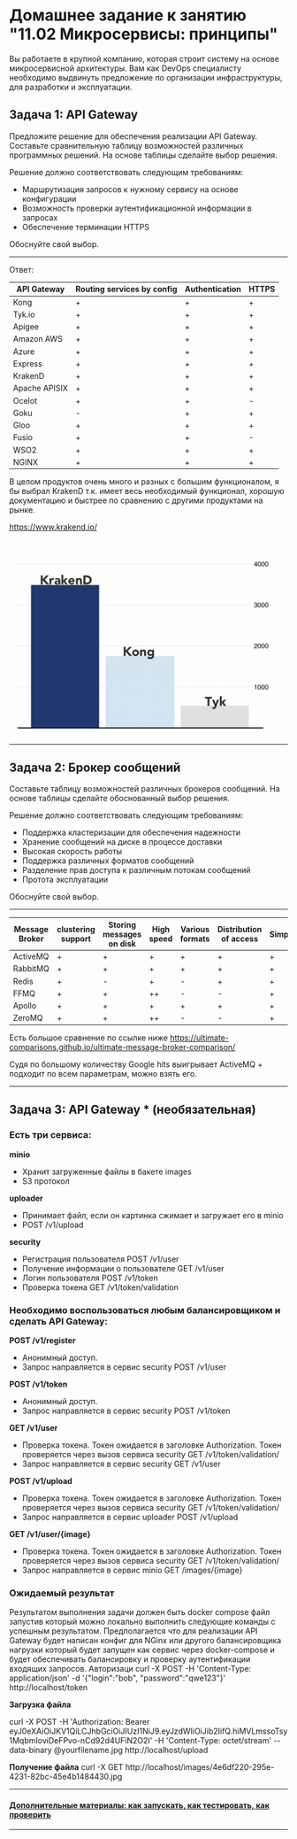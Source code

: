 # Домашнее задание к занятию "11.02 Микросервисы: принципы"

Вы работаете в крупной компанию, которая строит систему на основе микросервисной архитектуры.
Вам как DevOps специалисту необходимо выдвинуть предложение по организации инфраструктуры, для разработки и эксплуатации.

## Задача 1: API Gateway 

Предложите решение для обеспечения реализации API Gateway. Составьте сравнительную таблицу возможностей различных программных решений. На основе таблицы сделайте выбор решения.

Решение должно соответствовать следующим требованиям:
- Маршрутизация запросов к нужному сервису на основе конфигурации
- Возможность проверки аутентификационной информации в запросах
- Обеспечение терминации HTTPS

Обоснуйте свой выбор.

---

Ответ:

| API Gateway     | Routing services by config | Authentication | HTTPS |
|-----------------|----------------------------|----------------|-------|
| Kong            | +                          | +              | +     |
| Tyk.io          | +                          | +              | +     |
| Apigee          | +                          | +              | +     |
| Amazon AWS      | +                          | +              | +     |
| Azure           | +                          | +              | +     |
| Express         | +                          | +              | +     |
| KrakenD         | +                          | +              | +     |
| Apache APISIX   | +                          | +              | +     |
| Ocelot          | +                          | +              | -     |
| Goku            | -                          | +              | +     |
| Gloo            | +                          | +              | +     |
| Fusio           | +                          | +              | -     |
| WSO2            | +                          | +              | +     |
| NGINX           | +                          | +              | +     |

В целом продуктов очень много и разных с большим функционалом, я бы выбрал KrakenD т.к. имеет весь необходимый функционал, хорошую документацию и быстрее по сравнению с другими продуктами на рынке.

https://www.krakend.io/

<p align="center">
  <img src="./assets/1.png">
</p>

---

## Задача 2: Брокер сообщений

Составьте таблицу возможностей различных брокеров сообщений. На основе таблицы сделайте обоснованный выбор решения.

Решение должно соответствовать следующим требованиям:
- Поддержка кластеризации для обеспечения надежности
- Хранение сообщений на диске в процессе доставки
- Высокая скорость работы
- Поддержка различных форматов сообщений
- Разделение прав доступа к различным потокам сообщений
- Протота эксплуатации

Обоснуйте свой выбор.

---

| Message Broker | clustering support | Storing messages on disk | High speed | Various formats | Distribution of access | Simpless |
|----------------|--------------------|--------------------------|------------|-----------------|------------------------|----------|
| ActiveMQ       | +                  | +                        | +          | +               | +                      | +        |
| RabbitMQ       | +                  | +                        | +          | +               | +                      | +        |
| Redis          | +                  | -                        | +          | -               | +                      | +        |
| FFMQ           | +                  | +                        | ++         | -               | -                      | +        |
| Apollo         | +                  | +                        | +          | +               | +                      | +        |
| ZeroMQ         | +                  | +                        | ++         | -               | -                      | +        |

Есть большое сравнение по ссылке ниже
https://ultimate-comparisons.github.io/ultimate-message-broker-comparison/

Судя по большому количеству Google hits выигрывает ActiveMQ + подходит по всем параметрам, можно взять его.

---

## Задача 3: API Gateway * (необязательная)

### Есть три сервиса:

**minio**
- Хранит загруженные файлы в бакете images
- S3 протокол

**uploader**
- Принимает файл, если он картинка сжимает и загружает его в minio
- POST /v1/upload

**security**
- Регистрация пользователя POST /v1/user
- Получение информации о пользователе GET /v1/user
- Логин пользователя POST /v1/token
- Проверка токена GET /v1/token/validation

### Необходимо воспользоваться любым балансировщиком и сделать API Gateway:

**POST /v1/register**
- Анонимный доступ.
- Запрос направляется в сервис security POST /v1/user

**POST /v1/token**
- Анонимный доступ.
- Запрос направляется в сервис security POST /v1/token

**GET /v1/user**
- Проверка токена. Токен ожидается в заголовке Authorization. Токен проверяется через вызов сервиса security GET /v1/token/validation/
- Запрос направляется в сервис security GET /v1/user

**POST /v1/upload**
- Проверка токена. Токен ожидается в заголовке Authorization. Токен проверяется через вызов сервиса security GET /v1/token/validation/
- Запрос направляется в сервис uploader POST /v1/upload

**GET /v1/user/{image}**
- Проверка токена. Токен ожидается в заголовке Authorization. Токен проверяется через вызов сервиса security GET /v1/token/validation/
- Запрос направляется в сервис minio  GET /images/{image}

### Ожидаемый результат

Результатом выполнения задачи должен быть docker compose файл запустив который можно локально выполнить следующие команды с успешным результатом.
Предполагается что для реализации API Gateway будет написан конфиг для NGinx или другого балансировщика нагрузки который будет запущен как сервис через docker-compose и будет обеспечивать балансировку и проверку аутентификации входящих запросов.
Авторизаци
curl -X POST -H 'Content-Type: application/json' -d '{"login":"bob", "password":"qwe123"}' http://localhost/token

**Загрузка файла**

curl -X POST -H 'Authorization: Bearer eyJ0eXAiOiJKV1QiLCJhbGciOiJIUzI1NiJ9.eyJzdWIiOiJib2IifQ.hiMVLmssoTsy1MqbmIoviDeFPvo-nCd92d4UFiN2O2I' -H 'Content-Type: octet/stream' --data-binary @yourfilename.jpg http://localhost/upload

**Получение файла**
curl -X GET http://localhost/images/4e6df220-295e-4231-82bc-45e4b1484430.jpg

---

#### [Дополнительные материалы: как запускать, как тестировать, как проверить](https://github.com/netology-code/devkub-homeworks/tree/main/11-microservices-02-principles)

---

